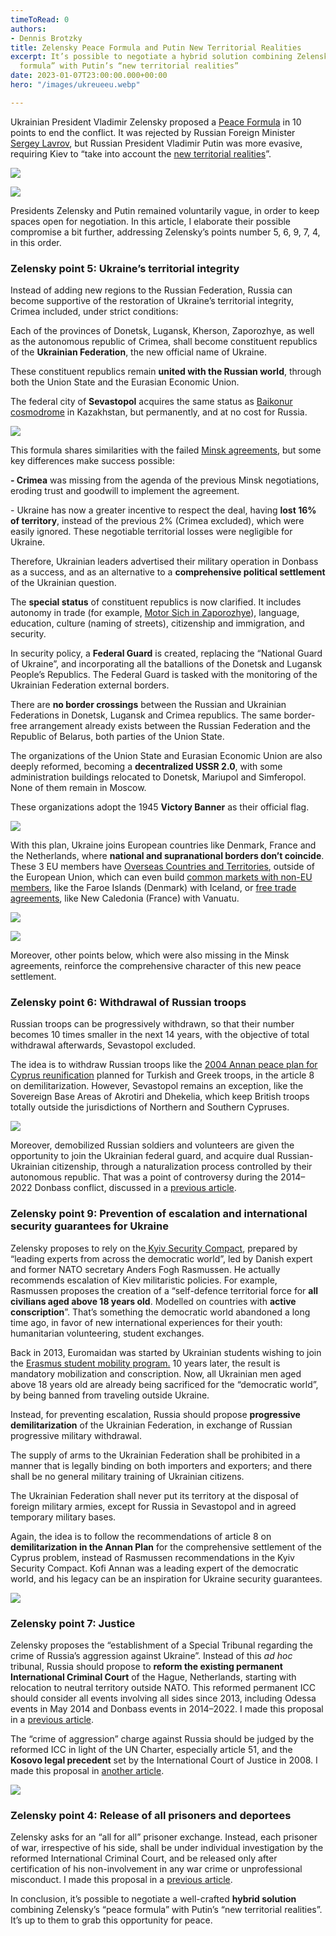 ```yaml
---
timeToRead: 0
authors:
- Dennis Brotzky
title: Zelensky Peace Formula and Putin New Territorial Realities
excerpt: It’s possible to negotiate a hybrid solution combining Zelensky’s “peace
  formula” with Putin’s “new territorial realities”
date: 2023-01-07T23:00:00.000+00:00
hero: "/images/ukreueeu.webp"

---
```

Ukrainian President Vladimir Zelensky proposed a [Peace Formula](https://www.president.gov.ua/en/news/ukrayina-zavzhdi-bula-liderom-mirotvorchih-zusil-yaksho-rosi-79141) in 10 points to end the conflict. It was rejected by Russian Foreign Minister [Sergey Lavrov](https://www.reuters.com/world/europe/russias-lavrov-rejects-zelenskiys-peace-formula-ria-2022-12-29/), but Russian President Vladimir Putin was more evasive, requiring Kiev to “take into account the [new territorial realities](http://kremlin.ru/events/president/news/70328)”.

![](https://cdn-images-1.medium.com/max/800/0*-lx_0oHJ5IsVHdrb.jpeg)

![](https://cdn-images-1.medium.com/max/800/0*qdU61COvHpaU0-O_.jpeg)

Presidents Zelensky and Putin remained voluntarily vague, in order to keep spaces open for negotiation. In this article, I elaborate their possible compromise a bit further, addressing Zelensky’s points number 5, 6, 9, 7, 4, in this order.

### Zelensky point 5: Ukraine’s territorial integrity

Instead of adding new regions to the Russian Federation, Russia can become supportive of the restoration of Ukraine’s territorial integrity, Crimea included, under strict conditions:

Each of the provinces of Donetsk, Lugansk, Kherson, Zaporozhye, as well as the autonomous republic of Crimea, shall become constituent republics of the **Ukrainian Federation**, the new official name of Ukraine.

These constituent republics remain **united with the Russian world**, through both the Union State and the Eurasian Economic Union.

The federal city of **Sevastopol** acquires the same status as [Baikonur cosmodrome](https://cis-legislation.com/document.fwx?rgn=8648) in Kazakhstan, but permanently, and at no cost for Russia.

![](https://cdn-images-1.medium.com/max/800/1*HcHdtCdLEW6ZxBqp93t5AA.jpeg)

This formula shares similarities with the failed [Minsk agreements](https://en.wikipedia.org/wiki/Minsk_agreements#Minsk_II,_February_2015), but some key differences make success possible:

**- Crimea** was missing from the agenda of the previous Minsk negotiations, eroding trust and goodwill to implement the agreement.

\- Ukraine has now a greater incentive to respect the deal, having **lost 16% of territory**, instead of the previous 2% (Crimea excluded), which were easily ignored. These negotiable territorial losses were negligible for Ukraine.

Therefore, Ukrainian leaders advertised their military operation in Donbass as a success, and as an alternative to a **comprehensive political settlement** of the Ukrainian question.

The **special status** of constituent republics is now clarified. It includes autonomy in trade (for example, [Motor Sich in Zaporozhye](https://ssu.gov.ua/novyny/sbu-zatrymala-prezydenta-promyslovoho-hihanta-motor-sich-za-pidozroiu-u-roboti-na-rf)), language, education, culture (naming of streets), citizenship and immigration, and security.

In security policy, a **Federal Guard** is created, replacing the “National Guard of Ukraine”, and incorporating all the batallions of the Donetsk and Lugansk People’s Republics. The Federal Guard is tasked with the monitoring of the Ukrainian Federation external borders.

There are **no border crossings** between the Russian and Ukrainian Federations in Donetsk, Lugansk and Crimea republics. The same border-free arrangement already exists between the Russian Federation and the Republic of Belarus, both parties of the Union State.

The organizations of the Union State and Eurasian Economic Union are also deeply reformed, becoming a **decentralized USSR 2.0**, with some administration buildings relocated to Donetsk, Mariupol and Simferopol. None of them remain in Moscow.

These organizations adopt the 1945 **Victory Banner** as their official flag.

![](https://cdn-images-1.medium.com/max/800/1*RuawwdoL-5JldN5h895t-A.jpeg)

With this plan, Ukraine joins European countries like Denmark, France and the Netherlands, where **national and supranational borders don’t coincide**. These 3 EU members have [Overseas Countries and Territories](https://international-partnerships.ec.europa.eu/countries/overseas-countries-and-territories_en), outside of the European Union, which can even build [common markets with non-EU members](https://www.government.fo/en/foreign-relations/foreign-trade/hoyvik-agreement/), like the Faroe Islands (Denmark) with Iceland, or [free trade agreements](https://gouv.nc/actualites/04-08-2022/premier-acte-dune-cooperation-renforcee-avec-le-vanuatu), like New Caledonia (France) with Vanuatu.

![](https://cdn-images-1.medium.com/max/800/0*s5vNj7Yqqg2PGylv.jpg)

![](https://cdn-images-1.medium.com/max/800/0*xEV1En-wKnn76_hm.gif)

Moreover, other points below, which were also missing in the Minsk agreements, reinforce the comprehensive character of this new peace settlement.

### Zelensky point 6: Withdrawal of Russian troops

Russian troops can be progressively withdrawn, so that their number becomes 10 times smaller in the next 14 years, with the objective of total withdrawal afterwards, Sevastopol excluded.

The idea is to withdraw Russian troops like the [2004 Annan peace plan for Cyprus reunification](http://www.globalsecurity.org/military/library/report/2004/annan-cyprus-problem_maps_26feb03.pdf) planned for Turkish and Greek troops, in the article 8 on demilitarization. However, Sevastopol remains an exception, like the Sovereign Base Areas of Akrotiri and Dhekelia, which keep British troops totally outside the jurisdictions of Northern and Southern Cypruses.

![](https://cdn-images-1.medium.com/max/800/0*8yAy2aHZR4TedmOl.png)

‌Moreover, demobilized Russian soldiers and volunteers are given the opportunity to join the Ukrainian federal guard, and acquire dual Russian-Ukrainian citizenship, through a naturalization process controlled by their autonomous republic. That was a point of controversy during the 2014–2022 Donbass conflict, discussed in a [previous article](https://medium.com/@mostafab/vladimir-putin-should-voluntarily-go-to-an-impartial-international-criminal-court-trial-because-he-586aa0ed1fa1#498e).

### Zelensky point 9: Prevention of escalation and international security guarantees for Ukraine

Zelensky proposes to rely on the[ Kyiv Security Compact](https://www.president.gov.ua/storage/j-files-storage/01/15/89/41fd0ec2d72259a561313370cee1be6e_1663050954.pdf), prepared by “leading experts from across the democratic world”, led by Danish expert and former NATO secretary Anders Fogh Rasmussen. He actually recommends escalation of Kiev militaristic policies. For example, Rasmussen proposes the creation of a “self-defence territorial force for **all civilians aged above 18 years old**. Modelled on countries with **active conscription**”. That’s something the democratic world abandoned a long time ago, in favor of new international experiences for their youth: humanitarian volunteering, student exchanges.

Back in 2013, Euromaidan was started by Ukrainian students wishing to join the [Erasmus student mobility program.](https://www.pravda.com.ua/columns/2013/11/27/7003306/index.amp) 10 years later, the result is mandatory mobilization and conscription. Now, all Ukrainian men aged above 18 years old are already being sacrificed for the “democratic world”, by being banned from traveling outside Ukraine.

Instead, for preventing escalation, Russia should propose **progressive demilitarization** of the Ukrainian Federation, in exchange of Russian progressive military withdrawal.

The supply of arms to the Ukrainian Federation shall be prohibited in a manner that is legally binding on both importers and exporters; and there shall be no general military training of Ukrainian citizens.

The Ukrainian Federation shall never put its territory at the disposal of foreign military armies, except for Russia in Sevastopol and in agreed temporary military bases.

Again, the idea is to follow the recommendations of article 8 on **demilitarization in the Annan Plan** for the comprehensive settlement of the Cyprus problem, instead of Rasmussen recommendations in the Kyiv Security Compact. Kofi Annan was a leading expert of the democratic world, and his legacy can be an inspiration for Ukraine security guarantees.

![](https://cdn-images-1.medium.com/max/800/0*idPLLejAn-ZytWRn.gif)

### Zelensky point 7: Justice

Zelensky proposes the “establishment of a Special Tribunal regarding the crime of Russia’s aggression against Ukraine”. Instead of this _ad hoc_ tribunal, Russia should propose to **reform the existing permanent International Criminal Court** of the Hague, Netherlands, starting with relocation to neutral territory outside NATO. This reformed permanent ICC should consider all events involving all sides since 2013, including Odessa events in May 2014 and Donbass events in 2014–2022. I made this proposal in a [previous article](https://medium.com/@mostafab/russia-should-take-the-leadership-of-international-criminal-court-reform-8f42ea5b547f).

The “crime of aggression” charge against Russia should be judged by the reformed ICC in light of the UN Charter, especially article 51, and the **Kosovo legal precedent** set by the International Court of Justice in 2008. I made this proposal in [another article](https://medium.com/@mostafab/vladimir-putin-should-voluntarily-go-to-an-impartial-international-criminal-court-trial-because-he-586aa0ed1fa1).

![](https://cdn-images-1.medium.com/max/800/0*4bj4rn8t3hAKm0Be.jpeg)

### Zelensky point 4: Release of all prisoners and deportees

Zelensky asks for an “all for all” prisoner exchange. Instead, each prisoner of war, irrespective of his side, shall be under individual investigation by the reformed International Criminal Court, and be released only after certification of his non-involvement in any war crime or unprofessional misconduct. I made this proposal in a [previous article](/post/russia-should-initiate-the-reform-and-join-the-international-criminal-court/).

In conclusion, it’s possible to negotiate a well-crafted **hybrid solution** combining Zelensky’s “peace formula” with Putin’s “new territorial realities”. It’s up to them to grab this opportunity for peace.